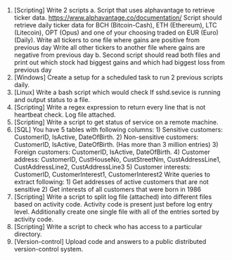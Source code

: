 1. [Scripting] Write 2 scripts
	a. Script that uses alphavantage to retrieve ticker data. https://www.alphavantage.co/documentation/
		Script should retrieve daily ticker data for BCH (Bitcoin-Cash), ETH (Ethereum), LTC (Litecoin), OPT (Opus) and one of your choosing traded on EUR (Euro) (Daily). 
		Write all tickers to one file where gains are positive from previous day
		Write all other tickers to another file where gains are negative from previous day
	b. Second script should read both files and print out which stock had biggest gains and which had biggest loss from previous day
2. [Windows] Create a setup for a scheduled task to run 2 previous scripts daily.
3. [Linux] Write a bash script which would check If sshd.sevice is running and output status to a file.
4. [Scripting] Write a regex expression to return every line that is not heartbeat check. Log file attached.
5. [Scripting] Write a script to get status of service on a remote machine.
6. [SQL] You have 5 tables with following columns:
        1) Sensitive customers: CustomerID, IsActive, DateOfBirth.
		2) Non-sensitive customers: CustomerID, IsActive, DateOfBirth. (Has more than 3 million entries)
		3) Foreign customers: CustomerID, IsActive, DateOfBirth.
		4) Customer address: CustomerID, CustHouseNo, CustStreetNm, CustAddressLine1, CustAddressLine2, CustAddressLine3
		5) Customer interests: CustomerID, CustomerInterest1, CustomerInterest2
	Write queries to extract following:
		1) Get addresses of active customers that are not sensitive
		2) Get interests of all customers that were born in 1986
7. [Scripting] Write a script to split log file (attached) into different files based on activity code. Activity code is present just before log entry level. Additionally create one single file with all of the entries sorted by activity code.
8. [Scripting] Write a script to check who has access to a particular directory.
9. [Version-control] Upload code and answers to a public distributed version-control system.